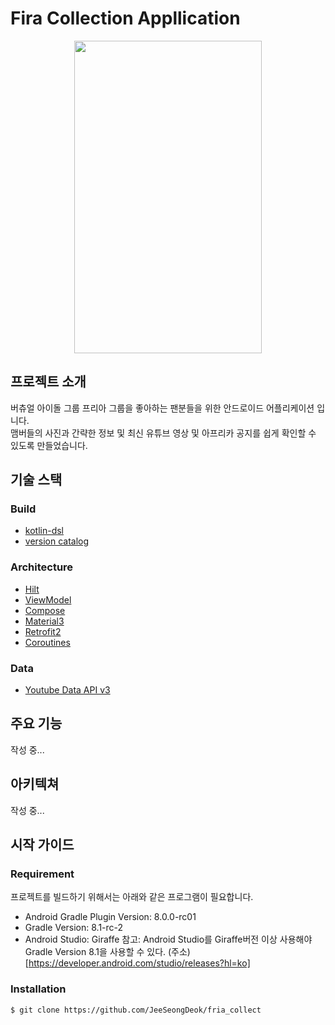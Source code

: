 # Fira Collection Appllication
<p align="center">
  <img src="pictures/app_home_picture.gif" width="300" height="500">
</p>

## 프로젝트 소개
버츄얼 아이돌 그룹 프리아 그룹을 좋아하는 팬분들을 위한 안드로이드 어플리케이션 입니다.<br>
맴버들의 사진과 간략한 정보 및 최신 유튜브 영상 및 아프리카 공지를 쉽게 확인할 수 있도록 만들었습니다.

## 기술 스택
### Build
- [kotlin-dsl]("https://docs.gradle.org/current/userguide/kotlin_dsl.html")
- [version catalog]("https://docs.gradle.org/current/userguide/platforms.html")
### Architecture
- [Hilt]("https://developer.android.com/training/dependency-injection/hilt-android")
- [ViewModel]("https://developer.android.com/topic/libraries/architecture/viewmodel?hl=ko")
- [Compose]("https://developer.android.com/jetpack/compose?hl=ko")
- [Material3]("https://developer.android.com/jetpack/androidx/releases/compose-material3?hl=ko")
- [Retrofit2]("https://square.github.io/retrofit/")
- [Coroutines]("https://github.com/Kotlin/kotlinx.coroutines")

### Data
- [Youtube Data API v3]("https://developers.google.com/youtube/v3?hl=ko")

## 주요 기능
작성 중...

## 아키텍쳐
작성 중...

## 시작 가이드
### Requirement
프로젝트를 빌드하기 위해서는 아래와 같은 프로그램이 필요합니다.<br>
- Android Gradle Plugin Version: 8.0.0-rc01
- Gradle Version: 8.1-rc-2
- Android Studio: Giraffe
참고: Android Studio를 Giraffe버전 이상 사용해야 Gradle Version 8.1을 사용할 수 있다. (주소)[https://developer.android.com/studio/releases?hl=ko]

### Installation
``` bash
$ git clone https://github.com/JeeSeongDeok/fria_collect
```